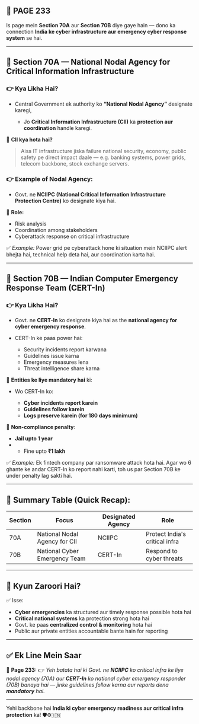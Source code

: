 
## 📄 **PAGE 233**

Is page mein **Section 70A** aur **Section 70B** diye gaye hain — dono ka connection **India ke cyber infrastructure aur emergency cyber response system** se hai.

---

## 🔹 **Section 70A — National Nodal Agency for Critical Information Infrastructure**

### 👉 Kya Likha Hai?

* Central Government ek authority ko **“National Nodal Agency”** designate karegi,

  * Jo **Critical Information Infrastructure (CII)** ka **protection aur coordination** handle karegi.

🧠 **CII kya hota hai?**

> Aisa IT infrastructure jiska failure national security, economy, public safety pe direct impact daale — e.g. banking systems, power grids, telecom backbone, stock exchange servers.

### 👉 Example of Nodal Agency:

* Govt. ne **NCIIPC (National Critical Information Infrastructure Protection Centre)** ko designate kiya hai.

📌 **Role:**

* Risk analysis
* Coordination among stakeholders
* Cyberattack response on critical infrastructure

✅ *Example:* Power grid pe cyberattack hone ki situation mein NCIIPC alert bhejta hai, technical help deta hai, aur coordination karta hai.

---

## 🔹 **Section 70B — Indian Computer Emergency Response Team (CERT-In)**

### 👉 Kya Likha Hai?

* Govt. ne **CERT-In** ko designate kiya hai as the **national agency for cyber emergency response**.
* CERT-In ke paas power hai:

  * Security incidents report karwana
  * Guidelines issue karna
  * Emergency measures lena
  * Threat intelligence share karna

📌 **Entities ke liye mandatory hai** ki:

* Wo CERT-In ko:

  * **Cyber incidents report karein**
  * **Guidelines follow karein**
  * **Logs preserve karein (for 180 days minimum)**

📌 **Non-compliance penalty**:

* **Jail upto 1 year**
* * Fine upto **₹1 lakh**

✅ *Example:* Ek fintech company par ransomware attack hota hai. Agar wo 6 ghante ke andar CERT-In ko report nahi karti, toh us par Section 70B ke under penalty lag sakti hai.

---

## 🧩 **Summary Table (Quick Recap):**

| Section | Focus                         | Designated Agency | Role                           |
| ------- | ----------------------------- | ----------------- | ------------------------------ |
| 70A     | National Nodal Agency for CII | NCIIPC            | Protect India's critical infra |
| 70B     | National Cyber Emergency Team | CERT-In           | Respond to cyber threats       |

---

## 🔹 **Kyun Zaroori Hai?**

✅ Isse:

* **Cyber emergencies** ka structured aur timely response possible hota hai
* **Critical national systems** ka protection strong hota hai
* Govt. ke paas **centralized control & monitoring** hota hai
* Public aur private entities accountable bante hain for reporting

---

## ✅ **Ek Line Mein Saar**

📌 **Page 233:**
👉 *Yeh batata hai ki Govt. ne **NCIIPC** ko critical infra ke liye nodal agency (70A) aur **CERT-In** ko national cyber emergency responder (70B) banaya hai — jinke guidelines follow karna aur reports dena **mandatory** hai.*

---

Yehi backbone hai **India ki cyber emergency readiness aur critical infra protection** ka! 🛡️⚙️🇮🇳
